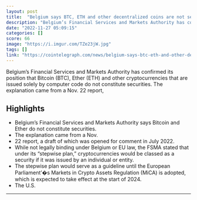 ```yaml
---
layout: post
title:  "Belgium says BTC, ETH and other decentralized coins are not securities"
description: "Belgium’s Financial Services and Markets Authority has confirmed its position that Bitcoin (BTC), Ether (ETH) and other cryptocurrencies that are issued solely by computer code do not constitute securities. The explanation came from a Nov. 22 report,"
date: "2022-11-27 05:09:15"
categories: []
score: 66
image: "https://i.imgur.com/TZe23jW.jpg"
tags: []
link: "https://cointelegraph.com/news/belgium-says-btc-eth-and-other-decentralized-coins-are-not-securities/amp"
---
```


Belgium’s Financial Services and Markets Authority has confirmed its position that Bitcoin (BTC), Ether (ETH) and other cryptocurrencies that are issued solely by computer code do not constitute securities. The explanation came from a Nov. 22 report,

## Highlights

- Belgium’s Financial Services and Markets Authority says Bitcoin and Ether do not constitute securities.
- The explanation came from a Nov.
- 22 report, a draft of which was opened for comment in July 2022.
- While not legally binding under Belgium or EU law, the FSMA stated that under its “stepwise plan,” cryptocurrencies would be classed as a security if it was issued by an individual or entity.
- The stepwise plan would serve as a guideline until the European Parliament’�s Markets in Crypto Assets Regulation (MiCA) is adopted, which is expected to take effect at the start of 2024.
- The U.S.

---
